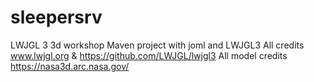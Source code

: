 # sleepersrv
LWJGL 3 3d workshop
Maven project with joml and LWJGL3
All credits www.lwjgl.org & https://github.com/LWJGL/lwjgl3
All model credits https://nasa3d.arc.nasa.gov/
